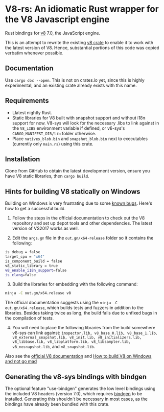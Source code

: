 # V8-rs: An idiomatic Rust wrapper for the V8 Javascript engine

Rust bindings for [v8][v8] 7.0, the JavaScript engine.

This is an attempt to rewrite the existing [v8 crate](https://github.com/dflemstr/v8-rs) to enable it to work with the latest version of V8. Hence, substantial portions of this code was copied verbatim whenever possible.

## Documentation

Use `cargo doc --open`. This is not on crates.io yet, since this is highly experimental, and an existing crate already exists with this name.

## Requirements

* Llatest nightly Rust.
* Static libraries for V8 built with snapshot support and without i18n support for now. V8-sys will  look for the necessary .libs to link against in the `V8_LIBS` environment variable if defined, or v8-sys's `CARGO_MANIFEST_DIR/lib` folder otherwise.
* Place `natives_blob.bin` and `snapshot_blob.bin` next to  executables (currently only `main.rs`) using this crate.

## Installation

Clone from GitHub to obtain the latest development version, ensure you have V8 static libraries, then `cargo build`.

## Hints for building V8 statically on Windows

Building on Windows is very frustrating due to some [known bugs](https://bugs.chromium.org/p/v8/issues/detail?id=8119). Here's how to get a successful build.

1. Follow the steps in the official documentation to check out the V8 repository and set up depot tools and other dependencies. The latest version of VS2017 works as well. 

2. Edit the `args.gn` file in the `out.gn/x64-release` folder so it contains the following:

```sh
is_debug = false
target_cpu = "x64"
is_component_build = false
v8_static_library = true
v8_enable_i18n_support=false
is_clang=false
```

3. Build the libraries for embedding with the following command:

```sh
ninja -C out.gn/x64.release v8
```

The official documentation suggests using the `ninja -C out.gn/x64.release`, which builds tests and fuzzers in addition to the libraries. Besides taking twice as long, the build fails due to unfixed bugs in the compilation of tests.

4. You will need to place the  following libraries from the build somewhere v8-sys can  link against: `inspector.lib, v8_base_0.lib, v8_base_1.lib, v8_external_snapshot.lib, v8_init.lib, v8_initializers.lib, v8_libbase.lib, v8_libplatform.lib, v8_libsampler.lib, v8_nosnapshot.lib`, and `v8_snapshot.lib`.

Also see the [official V8 documentation](https://github.com/v8/v8/wiki/Building-from-Source) and [How to build V8 on Windows and not go mad](https://medium.com/dailyjs/how-to-build-v8-on-windows-and-not-go-mad-6347c69aacd4)

## Generating the v8-sys bindings with bindgen

The optional feature "use-bindgen" generates the low level bindings using the included V8 headers (version 7.0), which requires [bindgen](https://github.com/rust-lang-nursery/rust-bindgen) to be installed. Generating this shouldn't be necessary in most cases, as the bindings have already been bundled with this crate.

[crates]: https://crates.io/
[v8]: https://developers.google.com/v8/